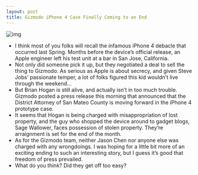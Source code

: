 ```yaml
---
layout: post
title: Gizmodo iPhone 4 Case Finally Coming to an End
---
```

![img](http://media.idownloadblog.com/wp-content/uploads/2010/04/iphone-4-e1312998867113.jpg)
* I think most of you folks will recall the infamous iPhone 4 debacle that occurred last Spring. Months before the device’s official release, an Apple engineer left his test unit at a bar in San Jose, California.
* Not only did someone pick it up, but they negotiated a deal to sell the thing to Gizmodo. As serious as Apple is about secrecy, and given Steve Jobs’ passionate temper, a lot of folks figured this kid wouldn’t live through the weekend…
* But Brian Hogan is still alive, and actually isn’t in too much trouble. Gizmodo posted a press release this morning that announced that the District Attorney of San Mateo County is moving forward in the iPhone 4 prototype case.
* It seems that Hogan is being charged with misappropriation of lost property, and the guy who shopped the device around to gadget blogs, Sage Wallower, faces possession of stolen property. They’re arraignment is set for the end of the month.
* As for the Gizmodo team, neither Jason Chen nor anyone else was charged with any wrongdoings. I was hoping for a little bit more of an exciting ending to such an interesting story, but I guess it’s good that freedom of press prevailed.
* What do you think? Did they get off too easy?

